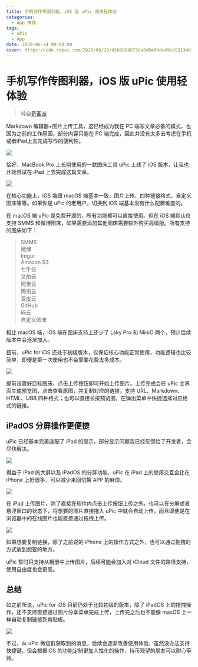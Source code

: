 ```yaml
---
title: 手机写作传图利器，iOS 版 uPic 使用轻体验
categories:
  - App 推荐
tags:
  - uPic
  - App
date: 2020-06-24 00:00:00
cover: https://cdn.sspai.com/2020/06/20/d5838686732a8d6e9bdc49cb53134b10.jpg
---
```


# 手机写作传图利器，iOS 版 uPic 使用轻体验

>  转自[奇客派](https://sspai.com/post/61053)

Markdown 编辑器+图片上传工具，这已经成为我在 PC 端写文章必备的模式，也因为之前的工作原因，部分内容只能在 PC 端完成，因此并没有太多去考虑在手机或者iPad上去完成写作的便利性。

![](https://cdn.sspai.com/2020/06/20/d5838686732a8d6e9bdc49cb53134b10.jpg)

恰好，MacBook Pro 上长期使用的一款图床工具 uPic 上线了 iOS 版本，让我也开始尝试在 iPad 上去完成这篇文章。

![](https://cdn.sspai.com/2020/06/20/5d9050c985e0069d9df764115f23692e.jpg)

在核心功能上，iOS 端跟 macOS 端基本一致，图片上传、四种链接格式、自定义图床等等。如果你是 uPic 的老用户，切换到 iOS 端基本没有什么配置难度的。

在 macOS 端 uPic 是免费开源的，所有功能都可以直接使用。但在 iOS 端默认仅支持 SMMS 和微博图床，如果需要添加其他图床需要额外购买高级版。所有支持的图床如下：

> SMMS  
> 微博  
> Imgur  
> Amazon S3  
> 七牛云  
> 又拍云  
> 阿里云  
> 腾讯云  
> 百度云  
> GitHub  
> 码云  
> 自定义图床

相比 macOS 端，iOS 端在图床支持上还少了 Lsky Pro 和 MiniO 两个，预计后续版本中会逐渐加入。

目前，uPic for iOS 还处于初级版本，仅保证核心功能正常使用，功能逻辑也比较简单，即便是第一次使用也不会需要花费太多成本。

![](https://cdn.sspai.com/2020/06/20/fbf08f857250373e5a292796892d50ce.jpg)

提前设置好目标图床，点击上传按钮即可开始上传图片。上传完成会在 uPic 主界面生成预览图，点击查看原图，并复制对应的链接，支持 URL、Markdown、HTML、UBB 四种格式；也可以直接长按预览图，在弹出菜单中快捷选择对应格式的链接。

## iPadOS 分屏操作更便捷

uPic 已经基本完美适配了 iPad 的显示，部分显示问题我已经反馈给了开发者，会尽快解决。

![](https://cdn.sspai.com/2020/06/20/39d158a42e98af50ed28fef55c62b922.png)

得益于 iPad 的大屏以及 iPadOS 的分屏功能，uPic 在 iPad 上的使用交互会比在 iPhone 上好很多，可以减少来回切换 APP 的麻烦。

![](https://cdn.sspai.com/2020/06/20/e9cca08cff83b82f757ed1c5111910fc.gif)

在 iPad 上传图片，除了直接在软件内点击上传按钮上传之外，也可以在分屏或者悬浮窗口的状态下，将想要的图片直接拖入 uPic 中就会自动上传，而且即便是在浏览器中的在线图片也能直接通过拖拽上传。

![](https://cdn.sspai.com/2020/06/20/8da8edc6ab12c99bec7c213b5f1b41a2.gif)

如果想要复制链接，除了之前说的 iPhone 上的操作方式之外，也可以通过拖拽的方式放到想要的地方。

uPic 暂时只支持从相册中上传图片，后续可能会加入对 iCloud 文件的路径支持，使用自由度也会更高。

## 总结

如之前所说，uPic for iOS 目前仍处于比较初级的版本，除了 iPadOS 上的拖拽操作，还不支持直接通过图片分享菜单完成上传，上传完之后也不能像 macOS 上一样自动复制链接到剪贴板。

![](https://cdn.sspai.com/2020/06/20/c9a0ba31b80f0b4b435c09af2f2ada55.jpg)

不过，从 uPic 微信群获取到的消息，后续会逐渐改善使用体验，虽然没办法支持快捷键，但会根据iOS 的功能定制更加人性化的操作，持币观望的朋友可以耐心等待。
